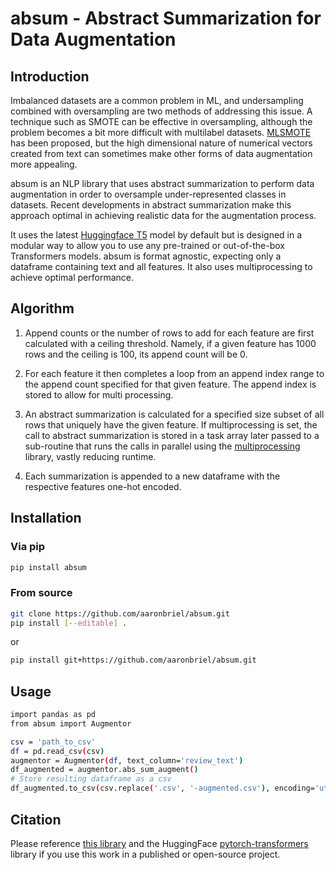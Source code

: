 # absum - Abstract Summarization for Data Augmentation

## Introduction
Imbalanced datasets are a common problem in ML, and undersampling combined with oversampling are two methods of addressing this issue. 
A technique such as SMOTE can be effective in oversampling, although the problem becomes a bit more difficult with multilabel datasets. 
[MLSMOTE](https://www.sciencedirect.com/science/article/abs/pii/S0950705115002737) has been proposed, but the high dimensional nature of numerical vectors created from text can sometimes make other forms of data augmentation more appealing.

absum is an NLP library that uses abstract summarization to perform data augmentation in order to oversample under-represented classes in datasets. Recent developments in abstract summarization make this approach optimal in achieving realistic data for the augmentation process.

It uses the latest [Huggingface T5](https://huggingface.co/transformers/model_doc/t5.html) model by default but is designed in a modular way to allow you to use any pre-trained or out-of-the-box Transformers models. 
absum is format agnostic, expecting only a dataframe containing text and all features. It also uses multiprocessing to achieve optimal performance.

## Algorithm
1. Append counts or the number of rows to add for each feature are first calculated with a ceiling threshold. Namely, if a given feature has 1000 rows and the ceiling is 100, its append count will be 0.

2. For each feature it then completes a loop from an append index range to the append count specified for that given feature. The append index is stored
to allow for multi processing.

3. An abstract summarization is calculated for a specified size subset of all rows that uniquely have the given feature. 
If multiprocessing is set, the call to abstract summarization is stored in a task array later passed to a sub-routine that runs the calls in parallel using the [multiprocessing](https://docs.python.org/2/library/multiprocessing.html) library, vastly reducing runtime.

4. Each summarization is appended to a new dataframe with the respective features one-hot encoded. 

## Installation
### Via pip

```bash
pip install absum
```

### From source

```bash
git clone https://github.com/aaronbriel/absum.git
pip install [--editable] .
```

or

```bash
pip install git+https://github.com/aaronbriel/absum.git
```

## Usage

```bash
import pandas as pd
from absum import Augmentor

csv = 'path_to_csv'
df = pd.read_csv(csv)
augmentor = Augmentor(df, text_column='review_text')
df_augmented = augmentor.abs_sum_augment()
# Store resulting dataframe as a csv
df_augmented.to_csv(csv.replace('.csv', '-augmented.csv'), encoding='utf-8', index=False)
```

## Citation

Please reference [this library](https://github.com/aaronbriel/absum) and the HuggingFace [pytorch-transformers](https://github.com/huggingface/pytorch-transformers) library if you use this work in a published or open-source project.
